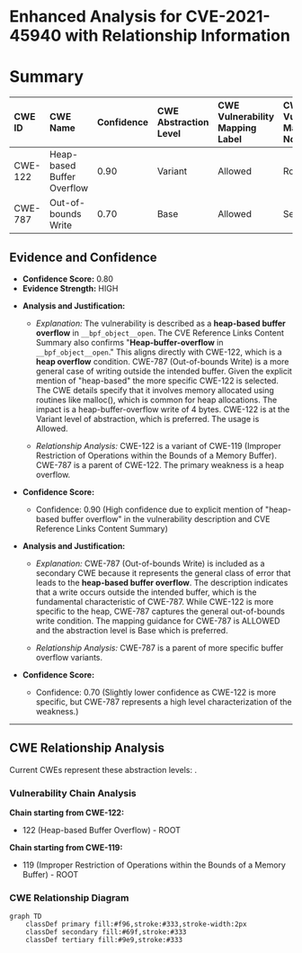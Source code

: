 # Enhanced Analysis for CVE-2021-45940 with Relationship Information

# Summary
| CWE ID  | CWE Name                         | Confidence | CWE Abstraction Level | CWE Vulnerability Mapping Label | CWE-Vulnerability Mapping Notes |
| :-------- | :------------------------------- | :--------- | :-------------------- | :------------------------------ | :------------------------------ |
| CWE-122 | Heap-based Buffer Overflow | 0.90      | Variant               | Allowed                         | Root cause |
| CWE-787 | Out-of-bounds Write | 0.70      | Base               | Allowed                         | Secondary |

## Evidence and Confidence

*   **Confidence Score:** 0.80
*   **Evidence Strength:** HIGH

- **Analysis and Justification:**  
  - *Explanation:* The vulnerability is described as a **heap-based buffer overflow** in `__bpf_object__open`. The CVE Reference Links Content Summary also confirms "**Heap-buffer-overflow** in `__bpf_object__open`." This aligns directly with CWE-122, which is a **heap overflow** condition. CWE-787 (Out-of-bounds Write) is a more general case of writing outside the intended buffer. Given the explicit mention of "heap-based" the more specific CWE-122 is selected. The CWE details specify that it involves memory allocated using routines like malloc(), which is common for heap allocations. The impact is a heap-buffer-overflow write of 4 bytes. CWE-122 is at the Variant level of abstraction, which is preferred. The usage is Allowed.

  - *Relationship Analysis:* CWE-122 is a variant of CWE-119 (Improper Restriction of Operations within the Bounds of a Memory Buffer). CWE-787 is a parent of CWE-122. The primary weakness is a heap overflow.

- **Confidence Score:**  
  - Confidence: 0.90 (High confidence due to explicit mention of "heap-based buffer overflow" in the vulnerability description and CVE Reference Links Content Summary)

- **Analysis and Justification:**  
  - *Explanation:* CWE-787 (Out-of-bounds Write) is included as a secondary CWE because it represents the general class of error that leads to the **heap-based buffer overflow**. The description indicates that a write occurs outside the intended buffer, which is the fundamental characteristic of CWE-787. While CWE-122 is more specific to the heap, CWE-787 captures the general out-of-bounds write condition. The mapping guidance for CWE-787 is ALLOWED and the abstraction level is Base which is preferred.

  - *Relationship Analysis:* CWE-787 is a parent of more specific buffer overflow variants.

- **Confidence Score:**
  - Confidence: 0.70 (Slightly lower confidence as CWE-122 is more specific, but CWE-787 represents a high level characterization of the weakness.)

---


## CWE Relationship Analysis

Current CWEs represent these abstraction levels: .


### Vulnerability Chain Analysis

**Chain starting from CWE-122:**
- 122 (Heap-based Buffer Overflow) - ROOT


**Chain starting from CWE-119:**
- 119 (Improper Restriction of Operations within the Bounds of a Memory Buffer) - ROOT



### CWE Relationship Diagram

```mermaid
graph TD
    classDef primary fill:#f96,stroke:#333,stroke-width:2px
    classDef secondary fill:#69f,stroke:#333
    classDef tertiary fill:#9e9,stroke:#333
```
